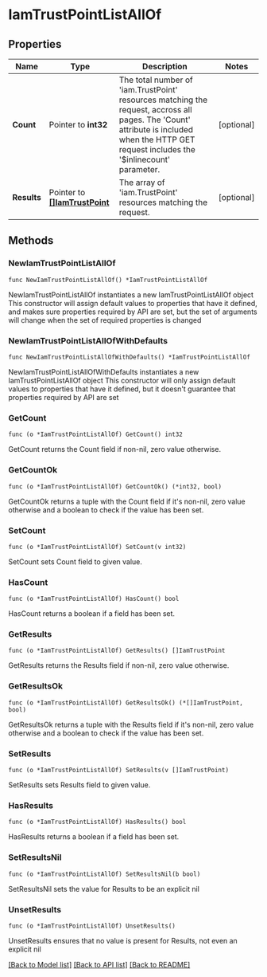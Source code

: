 # IamTrustPointListAllOf

## Properties

Name | Type | Description | Notes
------------ | ------------- | ------------- | -------------
**Count** | Pointer to **int32** | The total number of &#39;iam.TrustPoint&#39; resources matching the request, accross all pages. The &#39;Count&#39; attribute is included when the HTTP GET request includes the &#39;$inlinecount&#39; parameter. | [optional] 
**Results** | Pointer to [**[]IamTrustPoint**](iam.TrustPoint.md) | The array of &#39;iam.TrustPoint&#39; resources matching the request. | [optional] 

## Methods

### NewIamTrustPointListAllOf

`func NewIamTrustPointListAllOf() *IamTrustPointListAllOf`

NewIamTrustPointListAllOf instantiates a new IamTrustPointListAllOf object
This constructor will assign default values to properties that have it defined,
and makes sure properties required by API are set, but the set of arguments
will change when the set of required properties is changed

### NewIamTrustPointListAllOfWithDefaults

`func NewIamTrustPointListAllOfWithDefaults() *IamTrustPointListAllOf`

NewIamTrustPointListAllOfWithDefaults instantiates a new IamTrustPointListAllOf object
This constructor will only assign default values to properties that have it defined,
but it doesn't guarantee that properties required by API are set

### GetCount

`func (o *IamTrustPointListAllOf) GetCount() int32`

GetCount returns the Count field if non-nil, zero value otherwise.

### GetCountOk

`func (o *IamTrustPointListAllOf) GetCountOk() (*int32, bool)`

GetCountOk returns a tuple with the Count field if it's non-nil, zero value otherwise
and a boolean to check if the value has been set.

### SetCount

`func (o *IamTrustPointListAllOf) SetCount(v int32)`

SetCount sets Count field to given value.

### HasCount

`func (o *IamTrustPointListAllOf) HasCount() bool`

HasCount returns a boolean if a field has been set.

### GetResults

`func (o *IamTrustPointListAllOf) GetResults() []IamTrustPoint`

GetResults returns the Results field if non-nil, zero value otherwise.

### GetResultsOk

`func (o *IamTrustPointListAllOf) GetResultsOk() (*[]IamTrustPoint, bool)`

GetResultsOk returns a tuple with the Results field if it's non-nil, zero value otherwise
and a boolean to check if the value has been set.

### SetResults

`func (o *IamTrustPointListAllOf) SetResults(v []IamTrustPoint)`

SetResults sets Results field to given value.

### HasResults

`func (o *IamTrustPointListAllOf) HasResults() bool`

HasResults returns a boolean if a field has been set.

### SetResultsNil

`func (o *IamTrustPointListAllOf) SetResultsNil(b bool)`

 SetResultsNil sets the value for Results to be an explicit nil

### UnsetResults
`func (o *IamTrustPointListAllOf) UnsetResults()`

UnsetResults ensures that no value is present for Results, not even an explicit nil

[[Back to Model list]](../README.md#documentation-for-models) [[Back to API list]](../README.md#documentation-for-api-endpoints) [[Back to README]](../README.md)


